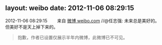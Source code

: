 layout: weibo
date: 2012-11-06 08:29:15
---
<meta name="referrer" content="no-referrer" />

2012-11-06 08:29:15  &nbsp;&nbsp;&nbsp;&nbsp;&nbsp;&nbsp; 来自 <a href="http://weibo.com/" rel="nofollow">微博 weibo.com</a>
//@任志强: 未来总是美好的。但美好不是天上掉下来的。
>  抱歉，作者已设置仅展示半年内微博，此微博已不可见。 ​​​
